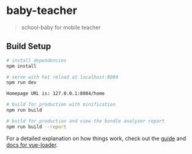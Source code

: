 # baby-teacher

> school-baby for mobile teacher

## Build Setup

``` bash
# install dependencies
npm install

# serve with hot reload at localhost:8084
npm run dev

Homepage URL is: 127.0.0.1:8084/home

# build for production with minification
npm run build

# build for production and view the bundle analyzer report
npm run build --report
```

For a detailed explanation on how things work, check out the [guide](http://vuejs-templates.github.io/webpack/) and [docs for vue-loader](http://vuejs.github.io/vue-loader).
